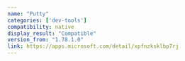 ```yaml
---
name: "Putty"
categories: ['dev-tools']
compatibility: native
display_result: "Compatible"
version_from: "1.78.1.0"
link: https://apps.microsoft.com/detail/xpfnzksklbp7rj
---
```


